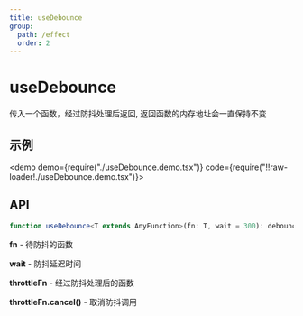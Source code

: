 ```yaml
---
title: useDebounce
group:
  path: /effect
  order: 2
---
```


# useDebounce

传入一个函数，经过防抖处理后返回, 返回函数的内存地址会一直保持不变

## 示例

<demo demo={require("./useDebounce.demo.tsx")} code={require("!!raw-loader!./useDebounce.demo.tsx")}></demo>


## API

```ts
function useDebounce<T extends AnyFunction>(fn: T, wait = 300): debounceFn;
```

**fn** - 待防抖的函数

**wait** - 防抖延迟时间

**throttleFn** - 经过防抖处理后的函数

**throttleFn.cancel()** - 取消防抖调用
